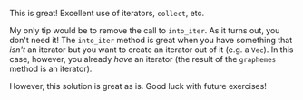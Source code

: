 This is great! Excellent use of iterators, `collect`, etc.

My only tip would be to remove the call to `into_iter`. As it turns out, you don't need it! The `into_iter` method is great when you have something that *isn't* an iterator but you want to create an iterator out of it (e.g. a `Vec`). In this case, however, you already *have* an iterator (the result of the `graphemes` method is an iterator).

However, this solution is great as is. Good luck with future exercises!